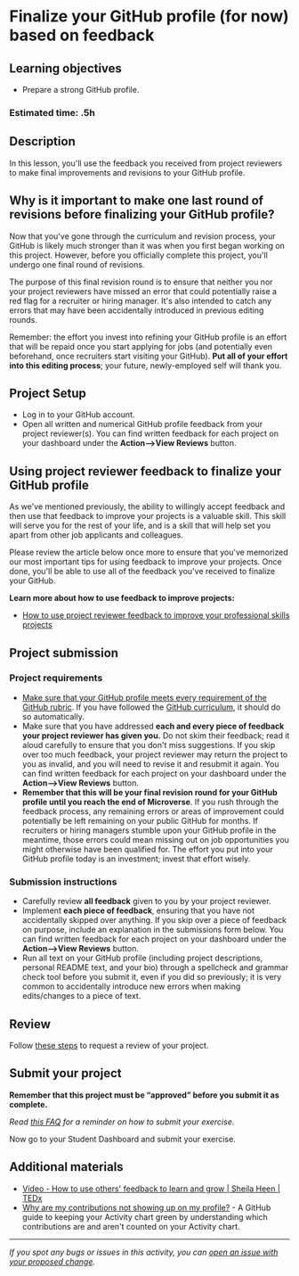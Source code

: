 # Finalize your GitHub profile (for now) based on feedback

## **Learning objectives**

- Prepare a strong GitHub profile.

### **Estimated time: .5h**

## **Description**

In this lesson, you'll use the feedback you received from project reviewers to make final improvements and revisions to your GitHub profile.

## Why is it important to make one last round of revisions before finalizing your GitHub profile?

Now that you've gone through the curriculum and revision process, your GitHub is likely much stronger than it was when you first began working on this project. However, before you officially complete this project, you'll undergo one final round of revisions.

The purpose of this final revision round is to ensure that neither you nor your project reviewers have missed an error that could potentially raise a red flag for a recruiter or hiring manager. It's also intended to catch any errors that may have been accidentally introduced in previous editing rounds.

Remember: the effort you invest into refining your GitHub profile is an effort that will be repaid once you start applying for jobs (and potentially even beforehand, once recruiters start visiting your GitHub). **Put all of your effort into this editing process**; your future, newly-employed self will thank you.

## Project Setup

- Log in to your GitHub account.
- Open all written and numerical GitHub profile feedback from your project reviewer(s). You can find written feedback for each project on your dashboard under the **Action—>View Reviews** button.

## Using project reviewer feedback to finalize your GitHub profile

As we've mentioned previously, the ability to willingly accept feedback and then use that feedback to improve your projects is a valuable skill. This skill will serve you for the rest of your life, and is a skill that will help set you apart from other job applicants and colleagues.

Please review the article below once more to ensure that you've memorized our most important tips for using feedback to improve your projects. Once done, you'll be able to use all of the feedback you've received to finalize your GitHub.

**Learn more about how to use feedback to improve projects:**

- [How to use project reviewer feedback to improve your professional skills projects](https://microverse.zendesk.com/hc/en-us/articles/1500004961062)

## Project submission

### Project requirements

- [Make sure that your GitHub profile meets every requirement of the GitHub rubric](https://docs.google.com/document/d/1A1x6Vqm6rmChKkb3T3IXBWRNyygTZ2oiHCPZq4IrXT4/edit). If you have followed the [GitHub curriculum](https://github.com/matovu-farid/curriculum-professional-skills/blob/main/becoming-a-remote-professional/create-the-first-draft-of-a-professional-looking-github-profile-page.md), it should do so automatically.
- Make sure that you have addressed **each and every piece of feedback your project reviewer has given you.** Do not skim their feedback; read it aloud carefully to ensure that you don't miss suggestions. If you skip over too much feedback, your project reviewer may return the project to you as invalid, and you will need to revise it and resubmit it again. You can find written feedback for each project on your dashboard under the **Action—>View Reviews** button.
- **Remember that this will be your final revision round for your GitHub profile until you reach the end of Microverse**. If you rush through the feedback process, any remaining errors or areas of improvement could potentially be left remaining on your public GitHub for months. If recruiters or hiring managers stumble upon your GitHub profile in the meantime, those errors could mean missing out on job opportunities you might otherwise have been qualified for. The effort you put into your GitHub profile today is an investment; invest that effort wisely.

### **Submission instructions**

- Carefully review **all feedback** given to you by your project reviewer.
- Implement **each piece of feedback**, ensuring that you have not accidentally skipped over anything. If you skip over a piece of feedback on purpose, include an explanation in the submissions form below. You can find written feedback for each project on your dashboard under the **Action—>View Reviews** button.
- Run all text on your GitHub profile (including project descriptions, personal README text, and your bio) through a spellcheck and grammar check tool before you submit it, even if you did so previously; it is very common to accidentally introduce new errors when making edits/changes to a piece of text.

## Review

Follow [these steps](https://github.com/microverseinc/curriculum-transversal-skills/blob/main/code-review/articles/how_to_ask_for_a_prof_skills_review.md) to request a review of your project.

## Submit your project

**Remember that this project must be “approved” before you submit it as complete.**

_Read [this FAQ](https://microverse.zendesk.com/hc/en-us/articles/360061344234) for a reminder on how to submit your exercise._

Now go to your Student Dashboard and submit your exercise.

## Additional materials

- [Video - How to use others' feedback to learn and grow | Sheila Heen | TEDx](https://www.youtube.com/watch?v=FQNbaKkYk_Q)
- [Why are my contributions not showing up on my profile?](https://docs.github.com/en/github/setting-up-and-managing-your-github-profile/why-are-my-contributions-not-showing-up-on-my-profile) - A GitHub guide to keeping your Activity chart green by understanding which contributions are and aren't counted on your Activity chart.

---

_If you spot any bugs or issues in this activity, you can [open an issue with your proposed change](https://github.com/microverseinc/curriculum-transversal-skills/blob/main/git-github/articles/open_issue.md)._

